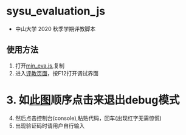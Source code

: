 # sysu_evaluation_js

* 中山大学 2020 秋季学期评教脚本

## 使用方法
1. 打开[min_eva.js](./min_eva.js),复制
2. 进入[评教页面](https://jwxt.sysu.edu.cn/jwxt/mk/evaluation/#/evaluation)，按F12打开调试界面
# 3. 如[此图](./process.png)顺序点击来退出debug模式
4. 然后点击控制台(console),粘贴代码，回车(出现红字无需惊慌)
5. 出现验证码时请用户自行输入




